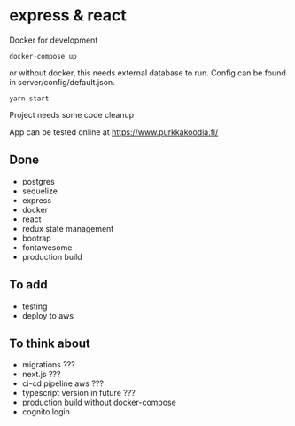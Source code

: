 # express & react

Docker for development

```
docker-compose up
```

or without docker, this needs external database to run.
Config can be found in server/config/default.json.

```
yarn start
```

Project needs some code cleanup

App can be tested online at
https://www.purkkakoodia.fi/

## Done

-   postgres
-   sequelize
-   express
-   docker
-   react
-   redux state management
-   bootrap
-   fontawesome
-   production build

## To add

-   testing
-   deploy to aws

## To think about

-   migrations ???
-   next.js ???
-   ci-cd pipeline aws ???
-   typescript version in future ???
-   production build without docker-compose
-   cognito login
